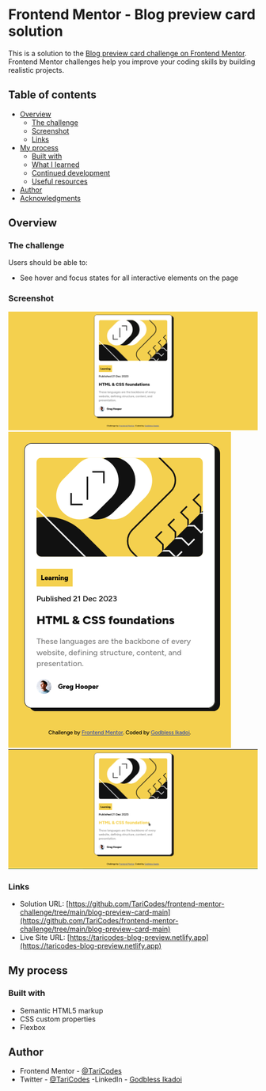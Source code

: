 # Frontend Mentor - Blog preview card solution

This is a solution to the [Blog preview card challenge on Frontend Mentor](https://www.frontendmentor.io/challenges/blog-preview-card-ckPaj01IcS). Frontend Mentor challenges help you improve your coding skills by building realistic projects.

## Table of contents

- [Overview](#overview) 
  - [The challenge](#the-challenge)
  - [Screenshot](#screenshot)
  - [Links](#links)
- [My process](#my-process)
  - [Built with](#built-with)
  - [What I learned](#what-i-learned)
  - [Continued development](#continued-development)
  - [Useful resources](#useful-resources)
- [Author](#author)
- [Acknowledgments](#acknowledgments)

## Overview

### The challenge

Users should be able to:

- See hover and focus states for all interactive elements on the page

### Screenshot

![Desktop Preview](assets/images/screenshot/screenshot-desktop.png)
![Mobile Preview](assets/images/screenshot/screenshot-mobile.png)
![Active Preview](assets/images/screenshot/screenshot-active.png)

### Links

- Solution URL: [https://github.com/TariCodes/frontend-mentor-challenge/tree/main/blog-preview-card-main](https://github.com/TariCodes/frontend-mentor-challenge/tree/main/blog-preview-card-main)
- Live Site URL: [https://taricodes-blog-preview.netlify.app](https://taricodes-blog-preview.netlify.app)

## My process

### Built with

- Semantic HTML5 markup
- CSS custom properties
- Flexbox

## Author

- Frontend Mentor - [@TariCodes](https://www.frontendmentor.io/profile/@TariCodes)
- Twitter - [@TariCodes](https://www.twitter.com/@TariCodes)
-LinkedIn - [Godbless Ikadoi](https://www.linkedin.com/in/godbless-ikadoi-b61b042b0)
